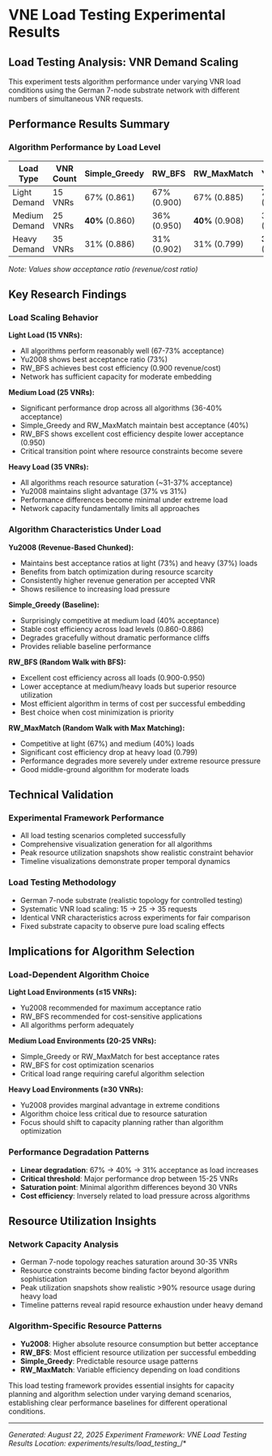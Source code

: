 # VNE Load Testing Experimental Results

## Load Testing Analysis: VNR Demand Scaling

This experiment tests algorithm performance under varying VNR load conditions using the German 7-node substrate network with different numbers of simultaneous VNR requests.

## Performance Results Summary

### Algorithm Performance by Load Level

| Load Type | VNR Count | Simple_Greedy | RW_BFS | RW_MaxMatch | Yu2008 |
|-----------|-----------|---------------|---------|-------------|---------|
| Light Demand | 15 VNRs | 67% (0.861) | 67% (0.900) | 67% (0.885) | **73%** (0.819) |
| Medium Demand | 25 VNRs | **40%** (0.860) | 36% (0.950) | **40%** (0.908) | 36% (0.845) |
| Heavy Demand | 35 VNRs | 31% (0.886) | 31% (0.902) | 31% (0.799) | **37%** (0.872) |

*Note: Values show acceptance ratio (revenue/cost ratio)*

## Key Research Findings

### Load Scaling Behavior

**Light Load (15 VNRs):**
- All algorithms perform reasonably well (67-73% acceptance)
- Yu2008 shows best acceptance ratio (73%)
- RW_BFS achieves best cost efficiency (0.900 revenue/cost)
- Network has sufficient capacity for moderate embedding

**Medium Load (25 VNRs):**
- Significant performance drop across all algorithms (36-40% acceptance)
- Simple_Greedy and RW_MaxMatch maintain best acceptance (40%)
- RW_BFS shows excellent cost efficiency despite lower acceptance (0.950)
- Critical transition point where resource constraints become severe

**Heavy Load (35 VNRs):**
- All algorithms reach resource saturation (~31-37% acceptance)
- Yu2008 maintains slight advantage (37% vs 31%)
- Performance differences become minimal under extreme load
- Network capacity fundamentally limits all approaches

### Algorithm Characteristics Under Load

**Yu2008 (Revenue-Based Chunked):**
- Maintains best acceptance ratios at light (73%) and heavy (37%) loads
- Benefits from batch optimization during resource scarcity
- Consistently higher revenue generation per accepted VNR
- Shows resilience to increasing load pressure

**Simple_Greedy (Baseline):**
- Surprisingly competitive at medium load (40% acceptance)
- Stable cost efficiency across load levels (0.860-0.886)
- Degrades gracefully without dramatic performance cliffs
- Provides reliable baseline performance

**RW_BFS (Random Walk with BFS):**
- Excellent cost efficiency across all loads (0.900-0.950)
- Lower acceptance at medium/heavy loads but superior resource utilization
- Most efficient algorithm in terms of cost per successful embedding
- Best choice when cost minimization is priority

**RW_MaxMatch (Random Walk with Max Matching):**
- Competitive at light (67%) and medium (40%) loads
- Significant cost efficiency drop at heavy load (0.799)
- Performance degrades more severely under extreme resource pressure
- Good middle-ground algorithm for moderate loads

## Technical Validation

### Experimental Framework Performance
- All load testing scenarios completed successfully
- Comprehensive visualization generation for all algorithms
- Peak resource utilization snapshots show realistic constraint behavior
- Timeline visualizations demonstrate proper temporal dynamics

### Load Testing Methodology
- German 7-node substrate (realistic topology for controlled testing)
- Systematic VNR load scaling: 15 → 25 → 35 requests
- Identical VNR characteristics across experiments for fair comparison
- Fixed substrate capacity to observe pure load scaling effects

## Implications for Algorithm Selection

### Load-Dependent Algorithm Choice

**Light Load Environments (≤15 VNRs):**
- Yu2008 recommended for maximum acceptance ratio
- RW_BFS recommended for cost-sensitive applications
- All algorithms perform adequately

**Medium Load Environments (20-25 VNRs):**
- Simple_Greedy or RW_MaxMatch for best acceptance rates
- RW_BFS for cost optimization scenarios
- Critical load range requiring careful algorithm selection

**Heavy Load Environments (≥30 VNRs):**
- Yu2008 provides marginal advantage in extreme conditions
- Algorithm choice less critical due to resource saturation
- Focus should shift to capacity planning rather than algorithm optimization

### Performance Degradation Patterns
- **Linear degradation**: 67% → 40% → 31% acceptance as load increases
- **Critical threshold**: Major performance drop between 15-25 VNRs
- **Saturation point**: Minimal algorithm differences beyond 30 VNRs
- **Cost efficiency**: Inversely related to load pressure across algorithms

## Resource Utilization Insights

### Network Capacity Analysis
- German 7-node topology reaches saturation around 30-35 VNRs
- Resource constraints become binding factor beyond algorithm sophistication
- Peak utilization snapshots show realistic >90% resource usage during heavy load
- Timeline patterns reveal rapid resource exhaustion under heavy demand

### Algorithm-Specific Resource Patterns
- **Yu2008**: Higher absolute resource consumption but better acceptance
- **RW_BFS**: Most efficient resource utilization per successful embedding
- **Simple_Greedy**: Predictable resource usage patterns
- **RW_MaxMatch**: Variable efficiency depending on load conditions

This load testing framework provides essential insights for capacity planning and algorithm selection under varying demand scenarios, establishing clear performance baselines for different operational conditions.

---
*Generated: August 22, 2025*
*Experiment Framework: VNE Load Testing*
*Results Location: experiments/results/load_testing_*/*